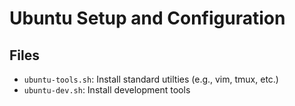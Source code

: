 # Ubuntu Setup and Configuration

## Files

- `ubuntu-tools.sh`: Install standard utilties (e.g., vim, tmux, etc.)
- `ubuntu-dev.sh`: Install development tools
